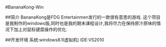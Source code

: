 #BananaKong-Win

##简介
BananaKong是FDG Entertainmen发行的一款很有意思的游戏.
这个项目是我制作的windows版,同时也是我的期末课程设计,我将尽力在保持原汁原味的情况下加上对鼠标键盘操作的优化.

##开发环境
系统:windows8.1(虚拟机)
IDE:VS2010